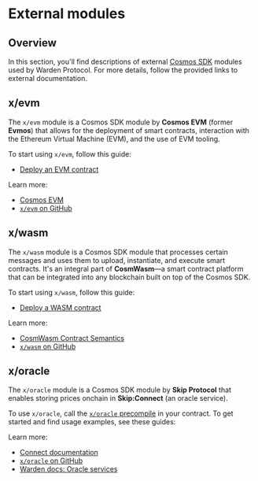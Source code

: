 ﻿---
sidebar_position: 3
---

# External modules

## Overview

In this section, you'll find descriptions of external [Cosmos SDK](https://docs.cosmos.network) modules used by Warden Protocol. For more details, follow the provided links to external documentation.

## x/evm

The `x/evm` module is a Cosmos SDK module by **Cosmos EVM** (former **Evmos**) that allows for the deployment of smart contracts, interaction with the Ethereum Virtual Machine (EVM), and the use of EVM tooling.

To start using `x/evm`, follow this guide:

- [Deploy an EVM contract](/build-an-agent/deploy-an-evm-contract)

Learn more:

- [Cosmos EVM](https://evm.cosmos.network)
- [`x/evm` on GitHub](https://github.com/evmos/ethermint/tree/v0.22.0/x/evm)

## x/wasm

The `x/wasm` module is a Cosmos SDK module that processes certain messages and uses them to upload, instantiate, and execute smart contracts. It's an integral part of **CosmWasm**—a smart contract platform that can be integrated into any blockchain built on top of the Cosmos SDK.

To start using `x/wasm`, follow this guide:

- [Deploy a WASM contract](/build-an-agent/deploy-a-wasm-contract)

Learn more:

- [CosmWasm Contract Semantics](https://docs.cosmwasm.com/docs/smart-contracts/contract-semantics)
- [`x/wasm` on GitHub](https://github.com/CosmWasm/wasmd/blob/main/x/wasm)

## x/oracle

The `x/oracle` module is a Cosmos SDK module by **Skip Protocol** that enables storing prices onchain in **Skip:Connect** (an oracle service).

To use `x/oracle`, call the [`x/oracle` precompile](https://github.com/warden-protocol/wardenprotocol/blob/v0.6.3/precompiles/slinky/ISlinky.sol) in your contract. To get started and find usage examples, see these guides:

Learn more:

- [Connect documentation](https://docs.skip.build/connect/introduction)
- [`x/oracle` on GitHub](https://github.com/warden-protocol/connect/tree/main/x/oracle)
- [Warden docs: Oracle services](oracle-services)

